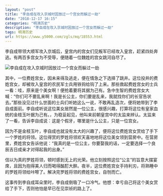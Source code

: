 ```yaml
---
layout: "post"
title: "李自成在攻入京城时因放过一个宫女而躲过一劫"
date: "2018-12-17 16:15"
categories: "明清历史"
description: "李自成在攻入京城时因放过一个宫女而躲过一劫"
tags: 明清历史
url: https://www.y5000.com/zgls/mq/18553.html
---
```






李自成带领大顺军攻入京城后，皇宫内的宫女们见叛军已经攻入皇宫，赶紧四处奔逃。有两百多宫女为不受辱，便随着一位魏姓的宫女跳河自尽了。

![李自成在攻入京城时因放过一个宫女而躲过一劫](/uploads/allimg/170405/6-1F405112029B1.JPG)

其中，一位费姓宫女，因未来得及逃走，便在情急之下选择了跳井。这位投井的费姓宫女，却被攻入皇宫的农民军士兵用铁钩给钩了上来。那些救起费姓宫女的士兵一看：哇，原来是个美女啊！便抢着要将其据为己有。急中生智的费姓宫女大喊：“你们可不要乱来啊！我是长公主，你们要是乱来，我就找你们的长官告状去。”那些没见过什么世面的士兵们听她这么一说，不敢再乱造次，便将她带到了李自成面前。李自成听说这位美女居然是一位公主，很感兴趣，打算将这位有皇家血统的金枝玉叶据为己有。，为稳妥起见，他叫来前朝皇宫中的太监来辨认。太监来了一看，告诉李自成说：这是个假牙，哪里是什么公主，只是一位宫女。

因为不是金枝玉叶，李自成也就没有太大的兴趣了，便将这位费姓宫女赏给了手下一个罗姓的将领。这位得赏的罗姓将领欢天喜地地将这位美女领到营房中。在营房里，费姓宫女告诉他说：“我真的是一位公主，你要娶我的话，一定要选择一个良辰吉日成亲才对得起我的出身。”

信以为真的罗姓将领，顿时感到无上的光荣。他立刻按照这位“公主”的旨意大摆宴席，且因为抱得美人归而喝得酩酊大醉。夜半，这位费姓宫女手持利刃，将熟睡中的罗姓将领给咔嚓了。解决完罗姓将领的费姓宫女，自刎而亡。

这事传到李自成耳朵里时，李自成倒吸了一口冷气。他想：幸亏自己将这个美女赏给了手下，否则他怕是早已在见崇祯的路上了。
